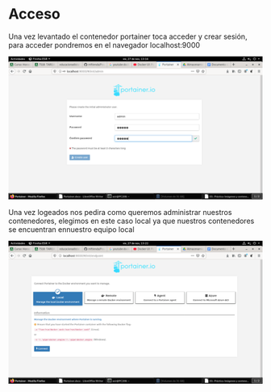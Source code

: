 # Acceso

Una vez levantado el contenedor portainer toca acceder y crear sesión, para acceder pondremos en el navegador localhost:9000

![Imagen](imagenes/imagen1.png)

Una vez logeados nos pedira como queremos administrar nuestros contenedores, elegimos en este caso local ya que nuestros contenedores se encuentran ennuestro equipo local

![Imagen2](imagenes/imagen2.png)



